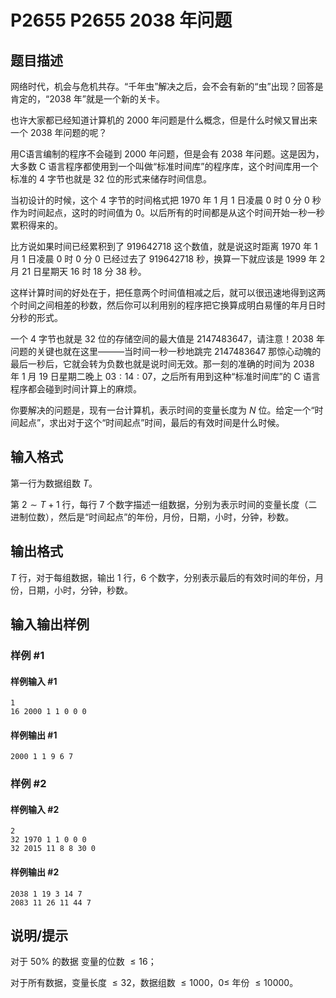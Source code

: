 # P2655 P2655 2038 年问题

## 题目描述

网络时代，机会与危机共存。“千年虫”解决之后，会不会有新的“虫”出现？回答是肯定的，“2038 年”就是一个新的关卡。

也许大家都已经知道计算机的 $2000$ 年问题是什么概念，但是什么时候又冒出来一个 $2038$ 年问题的呢？

用C语言编制的程序不会碰到 $2000$ 年问题，但是会有 $2038$ 年问题。这是因为，大多数 C 语言程序都使用到一个叫做“标准时间库”的程序库，这个时间库用一个标准的 $4$ 字节也就是 $32$ 位的形式来储存时间信息。

当初设计的时候，这个 $4$ 字节的时间格式把 $1970$ 年 $1$ 月 $1$ 日凌晨 $0$ 时 $0$ 分 $0$ 秒作为时间起点，这时的时间值为 $0$。以后所有的时间都是从这个时间开始一秒一秒累积得来的。

比方说如果时间已经累积到了 $919642718$ 这个数值，就是说这时距离 $1970$ 年 $1$ 月 $1$ 日凌晨 $0$ 时 $0$ 分 $0$ 已经过去了 $919642718$ 秒，换算一下就应该是 $1999$ 年 $2$ 月 $21$ 日星期天 $16$ 时 $18$ 分 $38$ 秒。

这样计算时间的好处在于，把任意两个时间值相减之后，就可以很迅速地得到这两个时间之间相差的秒数，然后你可以利用别的程序把它换算成明白易懂的年月日时分秒的形式。

一个 $4$ 字节也就是 $32$ 位的存储空间的最大值是 $2147483647$，请注意！$2038$ 年问题的关键也就在这里———当时间一秒一秒地跳完 $2147483647$ 那惊心动魄的最后一秒后，它就会转为负数也就是说时间无效。那一刻的准确的时间为 $2038$ 年 $1$ 月 $19$ 日星期二晚上 $03:14:07$，之后所有用到这种“标准时间库”的 C 语言程序都会碰到时间计算上的麻烦。

你要解决的问题是，现有一台计算机，表示时间的变量长度为 $N$ 位。给定一个“时间起点”，求出对于这个“时间起点”时间，最后的有效时间是什么时候。

## 输入格式

第一行为数据组数 $T$。

第 $2\sim T+1$ 行，每行 $7$ 个数字描述一组数据，分别为表示时间的变量长度（二进制位数），然后是“时间起点”的年份，月份，日期，小时，分钟，秒数。

## 输出格式

$T$ 行，对于每组数据，输出 $1$ 行，$6$ 个数字，分别表示最后的有效时间的年份，月份，日期，小时，分钟，秒数。

## 输入输出样例

### 样例 #1

#### 样例输入 #1

```
1                             
16 2000 1 1 0 0 0
```

#### 样例输出 #1

```
2000 1 1 9 6 7
```

### 样例 #2

#### 样例输入 #2

```
2
32 1970 1 1 0 0 0
32 2015 11 8 8 30 0
```

#### 样例输出 #2

```
2038 1 19 3 14 7
2083 11 26 11 44 7
```

## 说明/提示

对于 $50\%$ 的数据 变量的位数 $\le 16$；

对于所有数据，变量长度 $\le 32$，数据组数 $\le1000$，$0\le$ 年份 $\le10000$。

